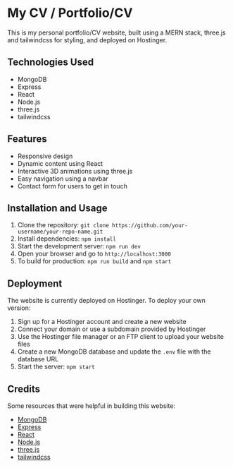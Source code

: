 <body>
  <h1>My CV / Portfolio/CV</h1>
  <p>This is my personal portfolio/CV website, built using a MERN stack, three.js and tailwindcss for styling, and deployed on Hostinger.</p>
  
  <h2>Technologies Used</h2>
  <ul>
    <li>MongoDB</li>
    <li>Express</li>
    <li>React</li>
    <li>Node.js</li>
    <li>three.js</li>
    <li>tailwindcss</li>
  </ul>
  
  <h2>Features</h2>
  <ul>
    <li>Responsive design</li>
    <li>Dynamic content using React</li>
    <li>Interactive 3D animations using three.js</li>
    <li>Easy navigation using a navbar</li>
    <li>Contact form for users to get in touch</li>
  </ul>
  
  <h2>Installation and Usage</h2>
  <ol>
    <li>Clone the repository: <code>git clone https://github.com/your-username/your-repo-name.git</code></li>
    <li>Install dependencies: <code>npm install</code></li>
    <li>Start the development server: <code>npm run dev</code></li>
    <li>Open your browser and go to <code>http://localhost:3000</code></li>
    <li>To build for production: <code>npm run build</code> and <code>npm start</code></li>
  </ol>
  
  <h2>Deployment</h2>
  <p>The website is currently deployed on Hostinger. To deploy your own version:</p>
  <ol>
    <li>Sign up for a Hostinger account and create a new website</li>
    <li>Connect your domain or use a subdomain provided by Hostinger</li>
    <li>Use the Hostinger file manager or an FTP client to upload your website files</li>
    <li>Create a new MongoDB database and update the <code>.env</code> file with the database URL</li>
    <li>Start the server: <code>npm start</code></li>
  </ol>
  
  <h2>Credits</h2>
  <p>Some resources that were helpful in building this website:</p>
  <ul>
    <li><a href="https://www.mongodb.com/">MongoDB</a></li>
    <li><a href="https://expressjs.com/">Express</a></li>
    <li><a href="https://reactjs.org/">React</a></li>
    <li><a href="https://nodejs.org/">Node.js</a></li>
    <li><a href="https://threejs.org/">three.js</a></li>
    <li><a href="https://tailwindcss.com/">tailwindcss</a></li>
  </ul>
</body>
